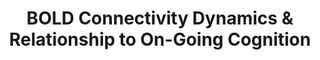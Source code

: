 ---
title: "BOLD Connectivity Dynamics & Relationship to On-Going Cognition"
project_id: 
date: 
conference_id: ""
presenters:
   - javier_gonzalez-castillo
summary: "<p>1st International Conference in Human Brain Development, Aug 2014, Beijing, China </p>"
file: /assets/presentations/BOLD_Connectivity_Dynamics_and_Ongoing_Cognition.pdf
filename: BOLD_Connectivity_Dynamics_and_Ongoing_Cognition.pdf
layout: presentation
---